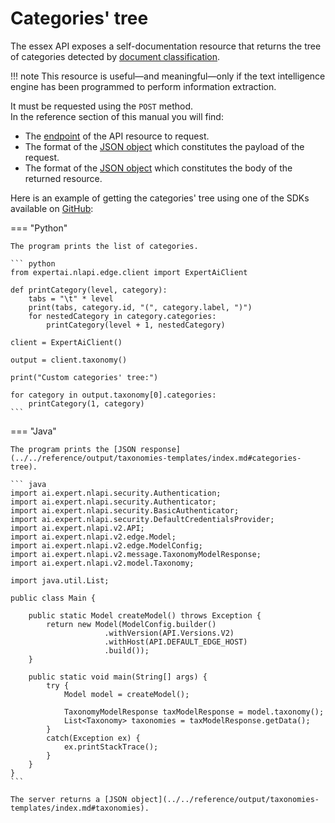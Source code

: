 # Categories' tree

The essex API exposes a self-documentation resource that returns the tree of categories detected by [document classification](../classification/index.md).

!!! note
	This resource is useful&mdash;and meaningful&mdash;only if the text intelligence engine has been programmed to perform information extraction.

It must be requested using the `POST` method.  
In the reference section of this manual you will find:

- The [endpoint](../../reference/endpoints/index.md) of the API resource to request.
- The format of the [JSON object](../../reference/request/taxonomies-templates/index.md#categories-tree) which constitutes the payload of the request.
- The format of the [JSON object](../../reference/output/taxonomies-templates/index.md#categories-tree) which constitutes the body of the returned resource.

Here is an example of getting the categories' tree using one of the SDKs available on <a href="https://github.com/therealexpertai/" target="_blank">GitHub</a>:

=== "Python"
    
    The program prints the list of categories.

    ``` python
    from expertai.nlapi.edge.client import ExpertAiClient

    def printCategory(level, category):
        tabs = "\t" * level
        print(tabs, category.id, "(", category.label, ")")
        for nestedCategory in category.categories:
            printCategory(level + 1, nestedCategory)

    client = ExpertAiClient()

    output = client.taxonomy()

    print("Custom categories' tree:")

    for category in output.taxonomy[0].categories:
        printCategory(1, category)
    ```

=== "Java"
    
    The program prints the [JSON response](../../reference/output/taxonomies-templates/index.md#categories-tree).
    
    ``` java
    import ai.expert.nlapi.security.Authentication;
    import ai.expert.nlapi.security.Authenticator;
    import ai.expert.nlapi.security.BasicAuthenticator;
    import ai.expert.nlapi.security.DefaultCredentialsProvider;
    import ai.expert.nlapi.v2.API;
    import ai.expert.nlapi.v2.edge.Model;
	import ai.expert.nlapi.v2.edge.ModelConfig;
    import ai.expert.nlapi.v2.message.TaxonomyModelResponse;
	import ai.expert.nlapi.v2.model.Taxonomy;
	
	import java.util.List;

    public class Main {

        public static Model createModel() throws Exception {
			return new Model(ModelConfig.builder()
                         .withVersion(API.Versions.V2)
                         .withHost(API.DEFAULT_EDGE_HOST)
                         .build());
		}

        public static void main(String[] args) {
            try {
                Model model = createModel();
            
				TaxonomyModelResponse taxModelResponse = model.taxonomy();
				List<Taxonomy> taxonomies = taxModelResponse.getData();
            }
            catch(Exception ex) {
                ex.printStackTrace();
            }
        }
    }
    ```

    The server returns a [JSON object](../../reference/output/taxonomies-templates/index.md#taxonomies).
